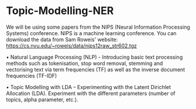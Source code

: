 # Topic-Modelling-NER

We will be using some papers from the NIPS (Neural Information Processing Systems) conference. NIPS is a machine learning conference.
You can download the data from Sam Roweis' website:
https://cs.nyu.edu/~roweis/data/nips12raw_str602.tgz

• Natural Language Processing (NLP) - Introducing basic text processing methods such as tokenisation, stop word removal, stemming and vectorising text via term frequencies (TF) as well as the inverse document frequencies (TF-IDF)

• Topic Modelling with LDA – Experimenting with the Latent Dirichlet Allocation (LDA). Experiment with the different parameters (number of topics, alpha parameter, etc.). 
